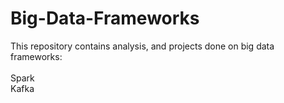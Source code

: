 # Big-Data-Frameworks

This repository contains analysis, and projects done on big data frameworks:<br><br>
Spark<br>
Kafka
